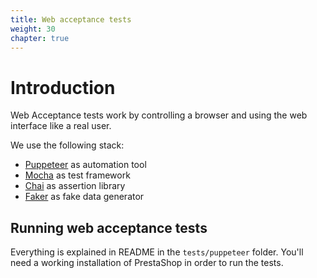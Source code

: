 ```yaml
---
title: Web acceptance tests
weight: 30
chapter: true
---
```


# Introduction

Web Acceptance tests work by controlling a browser and using the web interface like a real user.

We use the following stack:

* [Puppeteer](https://github.com/puppeteer/puppeteer) as automation tool
* [Mocha](https://mochajs.org/) as test framework
* [Chai](https://www.chaijs.com/) as assertion library 
* [Faker](https://github.com/marak/Faker.js/) as fake data generator

## Running web acceptance tests

Everything is explained in README in the `tests/puppeteer` folder. 
You'll need a working installation of PrestaShop in order to run the tests.
